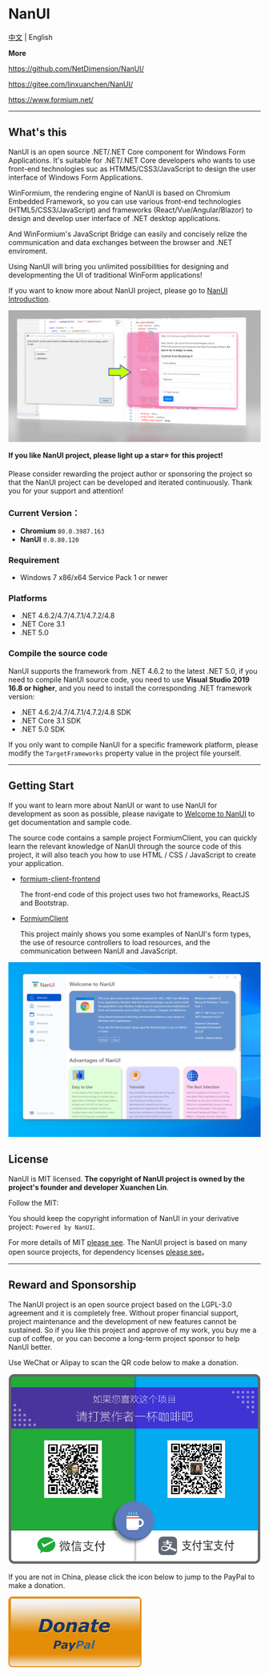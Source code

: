 # NanUI

[中文](README.md) | English

**More**

https://github.com/NetDimension/NanUI/

https://gitee.com/linxuanchen/NanUI/

https://www.formium.net/

---

## What's this

NanUI is an open source .NET/.NET Core component for Windows Form Applications. It's suitable for .NET/.NET Core developers who wants to use front-end technologies suc as HTMM5/CSS3/JavaScript to design the user interface of Windows Form Applications.

WinFormium, the rendering engine of NanUI is based on Chromium Embedded Framework, so you can use various front-end technologies (HTML5/CSS3/JavaScript) and frameworks (React/Vue/Angular/Blazor) to design and develop user interface of .NET desktop applications.

And WinFormium's JavaScript Bridge can easily and concisely relize the communication and data exchanges between the browser and .NET enviroment.

Using NanUI will bring you unlimited possibilities for designing and developmenting the UI of traditional WinForm applications!

If you want to know more about NanUI project, please go to [NanUI Introduction](docs/README.md).

![Preview](docs/images/preview.png)

**If you like NanUI project, please light up a star⭐ for this project!**

Please consider rewarding the project author or sponsoring the project so that the NanUI project can be developed and iterated continuously. Thank you for your support and attention!

### Current Version：

- **Chromium** `80.0.3987.163`
- **NanUI** `0.8.80.120`

### Requirement

- Windows 7 x86/x64 Service Pack 1 or newer

### Platforms

- .NET 4.6.2/4.7/4.7.1/4.7.2/4.8
- .NET Core 3.1
- .NET 5.0

### Compile the source code

NanUI supports the framework from .NET 4.6.2 to the latest .NET 5.0, if you need to compile NanUI source code, you need to use **Visual Studio 2019 16.8 or higher**, and you need to install the corresponding .NET framework version:

- .NET 4.6.2/4.7/4.7.1/4.7.2/4.8 SDK
- .NET Core 3.1 SDK
- .NET 5.0 SDK

If you only want to compile NanUI for a specific framework platform, please modify the `TargetFrameworks` property value in the project file yourself.

---

## Getting Start

If you want to learn more about NanUI or want to use NanUI for development as soon as possible, please navigate to [Welcome to NanUI](docs/README.en-US.md) to get documentation and sample code.

The source code contains a sample project FormiumClient, you can quickly learn the relevant knowledge of NanUI through the source code of this project, it will also teach you how to use HTML / CSS / JavaScript to create your application.

- [formium-client-frontend](src/formium-client-frontend/README.md)

  The front-end code of this project uses two hot frameworks, ReactJS and Bootstrap.

- [FormiumClient](src/FormiumClient/README.md)

  This project mainly shows you some examples of NanUI's form types, the use of resource controllers to load resources, and the communication between NanUI and JavaScript.

![Formium Client](docs/images/formium-client-preview-enUS.png)

## License

NanUI is MIT licensed. **The copyright of NanUI project is owned by the project's founder and developer Xuanchen Lin**.

Follow the MIT:

You should keep the copyright information of NanUI in your derivative project: `Powered by NanUI`.

For more details of MIT [please see](docs/en-US/License.md). The NanUI project is based on many open source projects, for dependency licenses [please see](docs/en-US/Dependences.md)。

---

## Reward and Sponsorship

The NanUI project is an open source project based on the LGPL-3.0 agreement and it is completely free. Without proper financial support, project maintenance and the development of new features cannot be sustained. So if you like this project and approve of my work, you buy me a cup of coffee, or you can become a long-term project sponsor to help NanUI better.

Use WeChat or Alipay to scan the QR code below to make a donation.

![DONATE](docs/images/qrcode.png)

If you are not in China, please click the icon below to jump to the PayPal to make a donation.

[![DONATE](docs/images/paypal.png)](https://www.paypal.me/mrjson)
